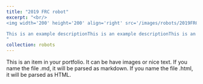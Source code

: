 ```yaml
---
title: "2019 FRC robot"
excerpt: "<br/>
<img width='200' height='200' align='right' src='/images/robots/2019FRC_square.jpg'> 

This is an example descriptionThis is an example descriptionThis is an example descriptionThis is an example descriptionThis is an example descriptionThis is an example descriptionThis is an example descriptionThis is an example descriptionThis is an example descriptionThis is an example descriptionThis is an example descriptionThis is an example descriptionThis is an example description
"
collection: robots
---
```


This is an item in your portfolio. It can be have images or nice text. If you name the file .md, it will be parsed as markdown. If you name the file .html, it will be parsed as HTML. 
